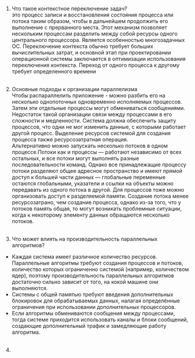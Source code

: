 1) Что такое контекстное переключение задач? <br />
это процесс записи и восстановления состояния процесса или потока таким образом, чтобы в дальнейшем продолжить его выполнение
с прерванного места. Этот механизм позволяет нескольким процессам разделить между собой ресурсы одного центрального процессора. 
Является особенностью многозадачных ОС. Переключение контекста обычно требует больших вычислительных затрат, и основной этап при 
проектировании операционной системы заключается в оптимизации использования переключения контекста. Переход от одного процесса 
к другому требует определенного времени <br /> <br />

2) Основные подходы к организации параллелизма <br /> 
Чтобы распараллелить приложение - можно разбить его на несколько однопоточных одновременно исполняемых процессов. Затем эти отдельные процессы могут обмениваться сообщениями. Недостаток такой организации связи между процессами в его сложности и медленности. Система должна обеспечить защиту процессов, что одни не мог изменить данные, с которыми работает другой процесс. Выделение ресурсов системой для создания процесса также ресурсозатратная операция. <br />
Альтернативно можно запускать несколько потоков в одном процессе.Потоки как и процессы — работают независимо от всех остальных, и все потоки могут выполнять разные последовательности команд. Однако все принадлежащие процессу потоки разделяют общее адресное пространство и имеют прямой доступ к большей части данных — глобальные переменные остаются глобальными, указатели и ссылки на объекты можно передавать из одного потока в другой. Для процессов тоже можно организовать доступ к разделяемой памяти. Создание потока менее ресурсозатрано, чем создание процесса, однако из-за того, что у потоков память общая, то могут возникать проблемные ситуации, когда к некоторому элементу данных обращаются несколько потоков. <br /> <br />

3) Что может влиять на производительность параллельных алгоритмов? <br />
- Каждая система имеет различное количество ресурсов. Параллельные алгоритмы требуют создания процессов и потоков, количество которых ограниченно системой (например, количеством ядер), поэтому производительность параллельных алгоритмов достаточно сильно зависит от того, на кокой машине они выполняются.
- Системы с общей памятью требуют введения дополнительных блокировок для обрабатываемых данных, налагая определённые ограничения при использовании дополнительных процессоров.
- Если алгоритмы обмениваются сообщения между процессами, тогда системе приходится использовать каналы и блоки сообщений, создающие дополнительный трафик и замедляющие работу алгоритма. <br /> <br />

4) 

